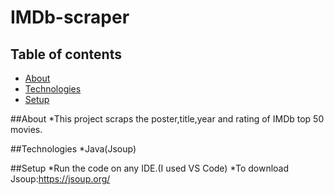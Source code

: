 # IMDb-scraper
## Table of contents
* [About](#about)
* [Technologies](#technologies)
* [Setup](#setup)


##About
*This project scraps the poster,title,year and rating of IMDb top 50 movies.

##Technologies
*Java(Jsoup)

##Setup
*Run the code on any IDE.(I used VS Code)
*To download Jsoup:https://jsoup.org/
